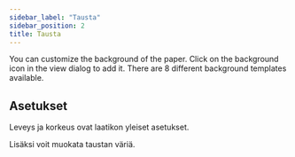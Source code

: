 ```yaml
---
sidebar_label: "Tausta"
sidebar_position: 2
title: Tausta
---
```


You can customize the background of the paper. Click on the background icon in the view dialog to add it. There are 8 different background templates available.

## Asetukset

Leveys ja korkeus ovat laatikon yleiset asetukset.

Lisäksi voit muokata taustan väriä.

